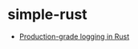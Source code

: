 # simple-rust

- [Production-grade logging in Rust](https://medium.com/better-programming/production-grade-logging-in-rust-applications-2c7fffd108a6)
